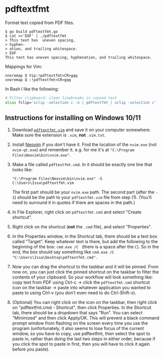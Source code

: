 # pdftextfmt

Format text copied from PDF files.

    $ go build pdftextfmt.go
    $ cat <<'EOF' | ./pdftextfmt
    > This text has  uneven spacing,
    > hyphen-
    > ation, and trailing whitespace.  
    > EOF
    This text has uneven spacing, hyphenation, and trailing whitespace.

Mappings for Vim:

    nnoremap Q Vip:!pdftextfmt<CR>gqq
    vnoremap Q :!pdftextfmt<CR>gqq

In Bash I like the following:

```bash
# Filter clipboard: clean linebreaks in copied text
alias fclip='xclip -selection c -o | pdftextfmt | xclip -selection c'
```

## Instructions for installing on Windows 10/11

1. Download [`pdftextfmt.vim`](https://raw.githubusercontent.com/riceissa/pdftextfmt/master/pdftextfmt.vim) and save it on your computer somewhere. Make sure the extension is `.vim`, **not** `.vim.txt`.
2. Install [Neovim](https://github.com/neovim/neovim/blob/master/INSTALL.md) if you don't have it. Find the location of the `nvim.exe` (not `nvim-qt.exe`) and remember it. e.g. for me it's at `"C:\Program Files\Neovim\bin\nvim.exe"`.
3. Make a file called `pdftextfmt.cmd`. In it should be exactly one line that looks like:

   ```
   "C:\Program Files\Neovim\bin\nvim.exe" -S C:\Users\Issa\pdftextfmt.vim
   ```

   The first part should be your `nvim.exe` path. The second part (after the `-S`) should be the path to your `pdftextfmt.vim` file from step (1). (You'll need to surround it in quotes if there are spaces in the path.)

4. In File Explorer, right click on `pdftextfmt.cmd` and select "Create shortcut".
5. Right click on the shortcut (**not** the `.cmd` file), and select "Properties".
6. In the Properties window, in the Shortcut tab, there should be a text box called "Target". Keep whatever text is there, but add the following to the beginning of the box: `cmd.exe /C ` (there is a space after the `C`). So in the end, the box should say something like `cmd.exe /C "C:\Users\Issa\Desktop\pdftextfmt.cmd"`.
7. Now you can drag the shortcut to the taskbar and it will be pinned. From now on, you can just click the pinned shortcut on the taskbar to filter the contents of your clipboard. So your workflow will look something like: copy text from PDF using Ctrl-c → click the `pdftextfmt.cmd` shortcut icon on the taskbar → paste into whatever application you wanted to paste to using Ctrl-v (you don't even need to do Ctrl-Shift-v).
8. (Optional) You can right click on the icon on the taskbar, then right click on "pdftextfmt.cmd - Shortcut", then click Properties. In the Shortcut tab, there should be a dropdown that says "Run". You can select "Minimized" and then click Apply/OK. This will prevent a black command prompt window from flashing on the screen every time you use the program (unfortunately, it also seems to lose focus of the current window, so you have to copy, use pdftextfmt, then select the spot to paste in, rather than doing the last two steps in either order, because if you click the spot to paste in first, then you will have to click it again before you paste).
